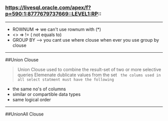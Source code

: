 ### https://livesql.oracle.com/apex/f?p=590:1:8777679737669::LEVEL1:RP::
***
- ROWNUM => we can't use rownum with (*)
- <> => != ( not equals to)
- GROUP BY --> you cant use where clouse when ever you use group by clouse

---
##Union Clouse 
> Union Clouse used to combine the result-set of two or more selective queries
> Elemenate dublicate values from the set
` the colums used in all select statment must have the following`
 - the same no's of columns
 - similar or compartible data types
 - same logical order
---
##UnionAll Clouse 
